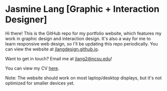 # Jasmine Lang [Graphic + Interaction Designer]

Hi there! This is the GitHub repo for my portfolio website, which features my work in graphic design and interaction design. It's also a way for me to learn responsive web design, so I'll be updating this repo periodically. You can view the website at [jlangdesign.github.io](https://jlangdesign.github.io).

Want to get in touch? Email me at [jlang2@ncsu.edu](mailto:jlang2@ncsu.edu)!

You can view my CV [ here](https://jlangdesign.github.io/assets/cv-resume.pdf).

Note: The website should work on most laptop/desktop displays, but it's not optimized for smaller devices yet.

